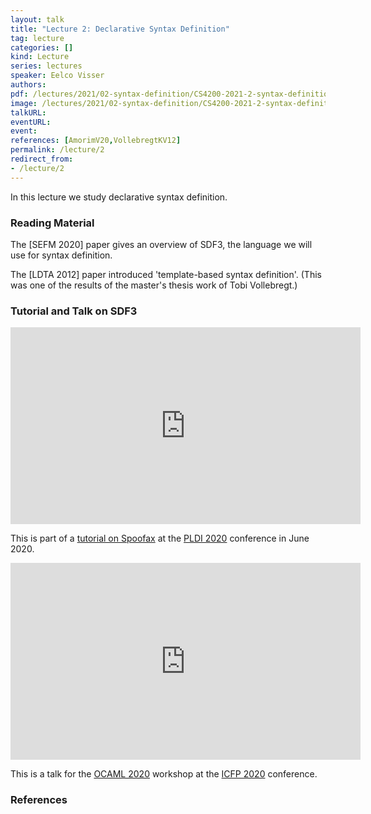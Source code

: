 ```yaml
---
layout: talk
title: "Lecture 2: Declarative Syntax Definition"
tag: lecture
categories: []
kind: Lecture
series: lectures
speaker: Eelco Visser
authors:
pdf: /lectures/2021/02-syntax-definition/CS4200-2021-2-syntax-definition.pdf
image: /lectures/2021/02-syntax-definition/CS4200-2021-2-syntax-definition.001.png 
talkURL:
eventURL:
event:
references: [AmorimV20,VollebregtKV12]
permalink: /lecture/2
redirect_from:
- /lecture/2
---
```


In this lecture we study declarative syntax definition.

### Reading Material

The [SEFM 2020] paper gives an overview of SDF3, the language we will use for syntax definition.

The [LDTA 2012] paper introduced 'template-based syntax definition'. (This was one of the results of the master's thesis work of Tobi Vollebregt.)

### Tutorial and Talk on SDF3

<iframe width="560" height="315" src="https://www.youtube.com/embed/7by2tVSz4mk" frameborder="0" allow="accelerometer; autoplay; encrypted-media; gyroscope; picture-in-picture" allowfullscreen></iframe>

This is part of a [tutorial on Spoofax](https://pldi20.sigplan.org/details/pldi-2020-tutorials/3/Declarative-Language-Definition-with-Spoofax) at the [PLDI 2020](https://pldi20.sigplan.org/) conference in June 2020.

<iframe width="560" height="315" src="https://www.youtube.com/embed/SgP4GlWuUr4" frameborder="0" allow="accelerometer; autoplay; encrypted-media; gyroscope; picture-in-picture" allowfullscreen></iframe>

This is a talk for the [OCAML 2020](https://icfp20.sigplan.org/home/ocaml-2020) workshop at the [ICFP 2020](https://icfp20.sigplan.org/) conference.

### References
